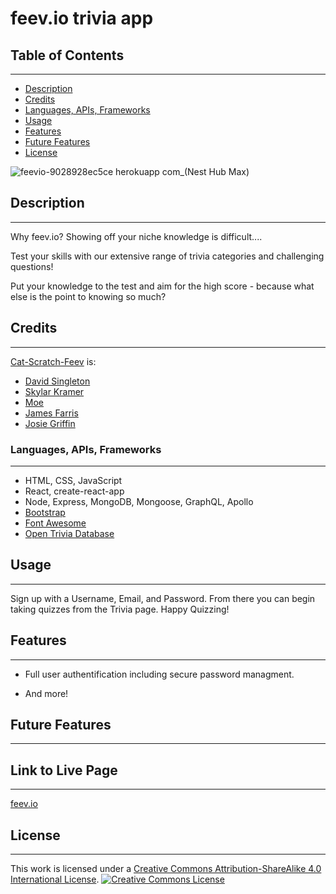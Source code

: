 # feev.io trivia app

## Table of Contents 
---
* [Description](#description)
* [Credits](#credits)
* [Languages, APIs, Frameworks](#languages-apis-frameworks)
* [Usage](#usage)
* [Features](#features)
* [Future Features](#future-features)
* [License](#license)

![feevio-9028928ec5ce herokuapp com_(Nest Hub Max)](https://github.com/Cat-Scratch-Feev/trivia-feev/assets/111295666/f15ec3c3-5a4d-4f6d-99d0-9f77c18701cf)

## Description
---
Why feev.io? Showing off your niche knowledge is difficult....

Test your skills with our extensive range of trivia categories and challenging questions!

Put your knowledge to the test and aim for the high score - because what else is the point to knowing so much?

## Credits
---
[Cat-Scratch-Feev](https://github.com/Cat-Scratch-Feev) is:
- [David Singleton](https://github.com/dhs88103)
- [Skylar Kramer](https://github.com/XyrillaSC)
- [Moe](https://github.com/codere109)
- [James Farris](https://github.com/JamesxFarris)
- [Josie Griffin](https://github.com/josielynngriffin)


### Languages, APIs, Frameworks
---
- HTML, CSS, JavaScript
- React, create-react-app
- Node, Express, MongoDB, Mongoose, GraphQL, Apollo
- [Bootstrap](https://getbootstrap.com/)
- [Font Awesome](https://fontawesome.com/)
- [Open Trivia Database](https://opentdb.com/api_config.php)

## Usage
---
Sign up with a Username, Email, and Password. From there you can begin taking quizzes from the Trivia page. Happy Quizzing!

## Features
---
- Full user authentification including secure password managment.

- And more!

## Future Features
---


## Link to Live Page
---
[feev.io](https://feevio-9028928ec5ce.herokuapp.com/)

## License
---
This work is licensed under a [Creative Commons Attribution-ShareAlike 4.0 International License](http://creativecommons.org/licenses/by-sa/4.0/).
[![Creative Commons License](https://i.creativecommons.org/l/by-sa/4.0/88x31.png)](http://creativecommons.org/licenses/by-sa/4.0/)
